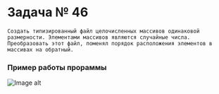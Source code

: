 # Задача № 46
    Создать типизированный файл целочисленных массивов одинаковой
    размерности. Элементами массивов являются случайные числа.
    Преобразовать этот файл, поменял порядок расположения элементов в
    массивах на обратный.

### Пример работы прораммы
![Image alt](https://github.com/Polevochka/P_ZA_46/raw/master/img/lol.png)
